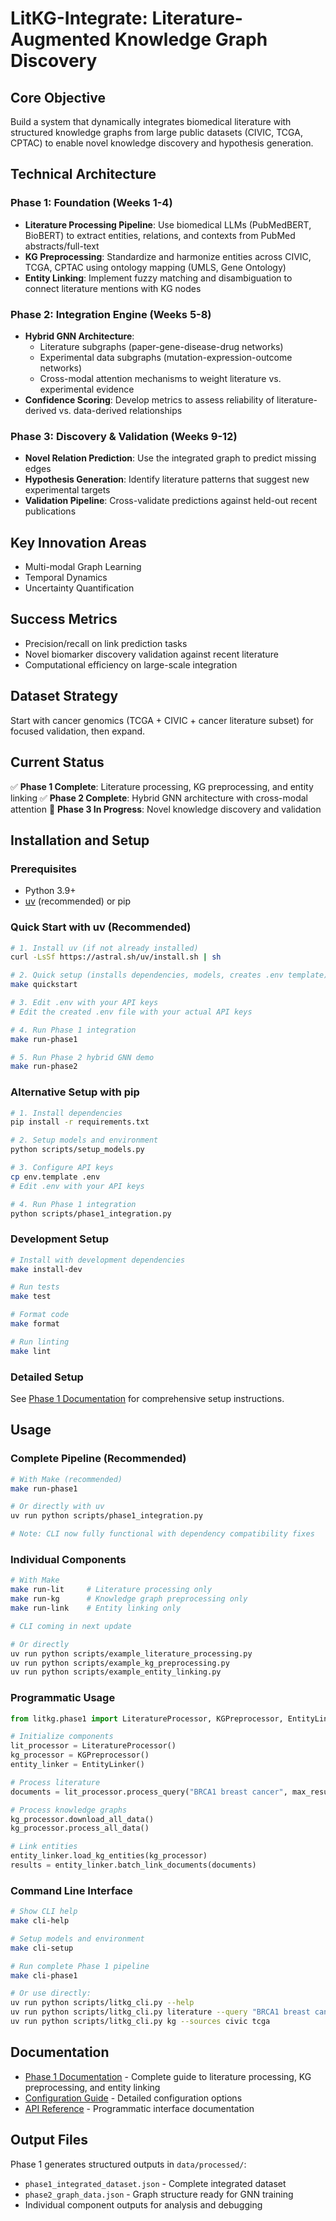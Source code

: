 # LitKG-Integrate: Literature-Augmented Knowledge Graph Discovery

## Core Objective
Build a system that dynamically integrates biomedical literature with structured knowledge graphs from large public datasets (CIVIC, TCGA, CPTAC) to enable novel knowledge discovery and hypothesis generation.

## Technical Architecture

### Phase 1: Foundation (Weeks 1-4)
- **Literature Processing Pipeline**: Use biomedical LLMs (PubMedBERT, BioBERT) to extract entities, relations, and contexts from PubMed abstracts/full-text
- **KG Preprocessing**: Standardize and harmonize entities across CIVIC, TCGA, CPTAC using ontology mapping (UMLS, Gene Ontology)
- **Entity Linking**: Implement fuzzy matching and disambiguation to connect literature mentions with KG nodes

### Phase 2: Integration Engine (Weeks 5-8)
- **Hybrid GNN Architecture**:
  - Literature subgraphs (paper-gene-disease-drug networks)
  - Experimental data subgraphs (mutation-expression-outcome networks)
  - Cross-modal attention mechanisms to weight literature vs. experimental evidence
- **Confidence Scoring**: Develop metrics to assess reliability of literature-derived vs. data-derived relationships

### Phase 3: Discovery & Validation (Weeks 9-12)
- **Novel Relation Prediction**: Use the integrated graph to predict missing edges
- **Hypothesis Generation**: Identify literature patterns that suggest new experimental targets
- **Validation Pipeline**: Cross-validate predictions against held-out recent publications

## Key Innovation Areas
- Multi-modal Graph Learning
- Temporal Dynamics
- Uncertainty Quantification

## Success Metrics
- Precision/recall on link prediction tasks
- Novel biomarker discovery validation against recent literature
- Computational efficiency on large-scale integration

## Dataset Strategy
Start with cancer genomics (TCGA + CIVIC + cancer literature subset) for focused validation, then expand.

## Current Status

✅ **Phase 1 Complete**: Literature processing, KG preprocessing, and entity linking
✅ **Phase 2 Complete**: Hybrid GNN architecture with cross-modal attention
🚧 **Phase 3 In Progress**: Novel knowledge discovery and validation

## Installation and Setup

### Prerequisites
- Python 3.9+ 
- [uv](https://github.com/astral-sh/uv) (recommended) or pip

### Quick Start with uv (Recommended)
```bash
# 1. Install uv (if not already installed)
curl -LsSf https://astral.sh/uv/install.sh | sh

# 2. Quick setup (installs dependencies, models, creates .env template)
make quickstart

# 3. Edit .env with your API keys
# Edit the created .env file with your actual API keys

# 4. Run Phase 1 integration
make run-phase1

# 5. Run Phase 2 hybrid GNN demo
make run-phase2
```

### Alternative Setup with pip
```bash
# 1. Install dependencies
pip install -r requirements.txt

# 2. Setup models and environment
python scripts/setup_models.py

# 3. Configure API keys
cp env.template .env
# Edit .env with your API keys

# 4. Run Phase 1 integration
python scripts/phase1_integration.py
```

### Development Setup
```bash
# Install with development dependencies
make install-dev

# Run tests
make test

# Format code
make format

# Run linting
make lint
```

### Detailed Setup
See [Phase 1 Documentation](docs/Phase1_README.md) for comprehensive setup instructions.

## Usage

### Complete Pipeline (Recommended)
```bash
# With Make (recommended)
make run-phase1

# Or directly with uv
uv run python scripts/phase1_integration.py

# Note: CLI now fully functional with dependency compatibility fixes
```

### Individual Components
```bash
# With Make
make run-lit     # Literature processing only
make run-kg      # Knowledge graph preprocessing only  
make run-link    # Entity linking only

# CLI coming in next update

# Or directly
uv run python scripts/example_literature_processing.py
uv run python scripts/example_kg_preprocessing.py
uv run python scripts/example_entity_linking.py
```

### Programmatic Usage
```python
from litkg.phase1 import LiteratureProcessor, KGPreprocessor, EntityLinker

# Initialize components
lit_processor = LiteratureProcessor()
kg_processor = KGPreprocessor()
entity_linker = EntityLinker()

# Process literature
documents = lit_processor.process_query("BRCA1 breast cancer", max_results=100)

# Process knowledge graphs  
kg_processor.download_all_data()
kg_processor.process_all_data()

# Link entities
entity_linker.load_kg_entities(kg_processor)
results = entity_linker.batch_link_documents(documents)
```

### Command Line Interface
```bash
# Show CLI help
make cli-help

# Setup models and environment
make cli-setup

# Run complete Phase 1 pipeline
make cli-phase1

# Or use directly:
uv run python scripts/litkg_cli.py --help
uv run python scripts/litkg_cli.py literature --query "BRCA1 breast cancer" --max-results 10
uv run python scripts/litkg_cli.py kg --sources civic tcga
```

## Documentation

- [Phase 1 Documentation](docs/Phase1_README.md) - Complete guide to literature processing, KG preprocessing, and entity linking
- [Configuration Guide](config/config.yaml) - Detailed configuration options
- [API Reference](docs/API.md) - Programmatic interface documentation

## Output Files

Phase 1 generates structured outputs in `data/processed/`:
- `phase1_integrated_dataset.json` - Complete integrated dataset
- `phase2_graph_data.json` - Graph structure ready for GNN training
- Individual component outputs for analysis and debugging